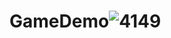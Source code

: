 # GameDemo![4149](https://github.com/RobMac001/GameDemo/assets/71483056/90330b42-542d-47e9-af2e-60d16c3704f0)
